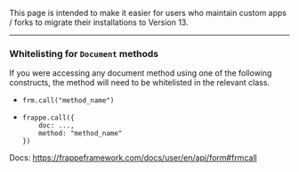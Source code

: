 This page is intended to make it easier for users who maintain custom apps / forks to migrate their installations to Version 13.

---


### Whitelisting for `Document` methods

If you were accessing any document method using one of the following constructs, the method will need to be whitelisted in the relevant class.

- ```
  frm.call("method_name")
  ```
- ```
  frappe.call({
      doc: ...,
      method: "method_name"
  })
  ```

Docs: https://frappeframework.com/docs/user/en/api/form#frmcall